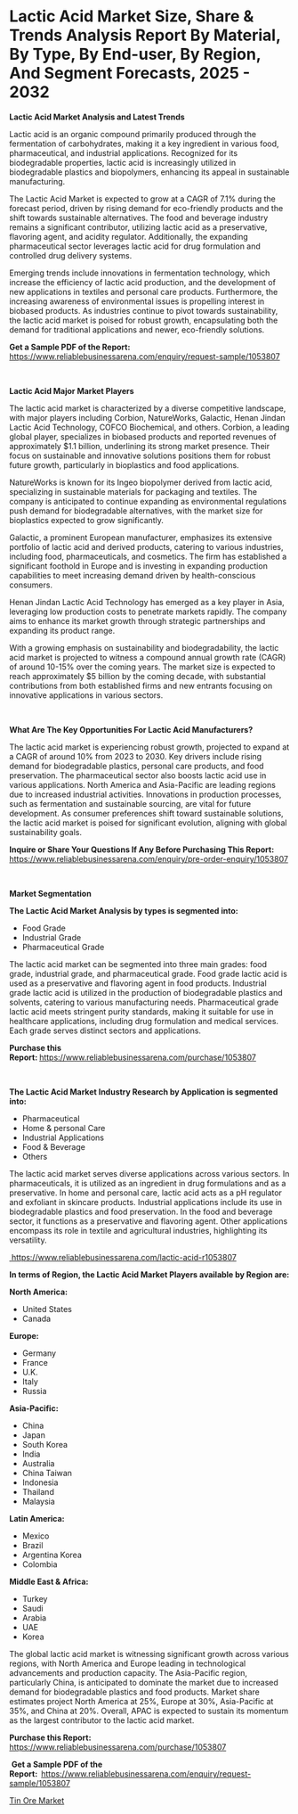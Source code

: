 <p><h1>Lactic Acid Market Size, Share & Trends Analysis Report By Material, By Type, By End-user, By Region, And Segment Forecasts, 2025 - 2032</h1></p><p><strong>Lactic Acid Market Analysis and Latest Trends</strong></p>
<p><p>Lactic acid is an organic compound primarily produced through the fermentation of carbohydrates, making it a key ingredient in various food, pharmaceutical, and industrial applications. Recognized for its biodegradable properties, lactic acid is increasingly utilized in biodegradable plastics and biopolymers, enhancing its appeal in sustainable manufacturing.</p><p>The Lactic Acid Market is expected to grow at a CAGR of 7.1% during the forecast period, driven by rising demand for eco-friendly products and the shift towards sustainable alternatives. The food and beverage industry remains a significant contributor, utilizing lactic acid as a preservative, flavoring agent, and acidity regulator. Additionally, the expanding pharmaceutical sector leverages lactic acid for drug formulation and controlled drug delivery systems.</p><p>Emerging trends include innovations in fermentation technology, which increase the efficiency of lactic acid production, and the development of new applications in textiles and personal care products. Furthermore, the increasing awareness of environmental issues is propelling interest in biobased products. As industries continue to pivot towards sustainability, the lactic acid market is poised for robust growth, encapsulating both the demand for traditional applications and newer, eco-friendly solutions.</p></p>
<p><strong>Get a Sample PDF of the Report:&nbsp;</strong> <a href="https://www.reliablebusinessarena.com/enquiry/request-sample/1053807?utm_campaign=2217&utm_medium=2&utm_source=Github&utm_content=ia&utm_term=01042025&utm_id=lactic-acid">https://www.reliablebusinessarena.com/enquiry/request-sample/1053807</a></p>
<p>&nbsp;</p>
<p><strong>Lactic Acid Major Market Players</strong></p>
<p><p>The lactic acid market is characterized by a diverse competitive landscape, with major players including Corbion, NatureWorks, Galactic, Henan Jindan Lactic Acid Technology, COFCO Biochemical, and others. Corbion, a leading global player, specializes in biobased products and reported revenues of approximately $1.1 billion, underlining its strong market presence. Their focus on sustainable and innovative solutions positions them for robust future growth, particularly in bioplastics and food applications.</p><p>NatureWorks is known for its Ingeo biopolymer derived from lactic acid, specializing in sustainable materials for packaging and textiles. The company is anticipated to continue expanding as environmental regulations push demand for biodegradable alternatives, with the market size for bioplastics expected to grow significantly.</p><p>Galactic, a prominent European manufacturer, emphasizes its extensive portfolio of lactic acid and derived products, catering to various industries, including food, pharmaceuticals, and cosmetics. The firm has established a significant foothold in Europe and is investing in expanding production capabilities to meet increasing demand driven by health-conscious consumers.</p><p>Henan Jindan Lactic Acid Technology has emerged as a key player in Asia, leveraging low production costs to penetrate markets rapidly. The company aims to enhance its market growth through strategic partnerships and expanding its product range.</p><p>With a growing emphasis on sustainability and biodegradability, the lactic acid market is projected to witness a compound annual growth rate (CAGR) of around 10-15% over the coming years. The market size is expected to reach approximately $5 billion by the coming decade, with substantial contributions from both established firms and new entrants focusing on innovative applications in various sectors.</p></p>
<p>&nbsp;</p>
<p><strong>What Are The Key Opportunities For Lactic Acid Manufacturers?</strong></p>
<p><p>The lactic acid market is experiencing robust growth, projected to expand at a CAGR of around 10% from 2023 to 2030. Key drivers include rising demand for biodegradable plastics, personal care products, and food preservation. The pharmaceutical sector also boosts lactic acid use in various applications. North America and Asia-Pacific are leading regions due to increased industrial activities. Innovations in production processes, such as fermentation and sustainable sourcing, are vital for future development. As consumer preferences shift toward sustainable solutions, the lactic acid market is poised for significant evolution, aligning with global sustainability goals.</p></p>
<p><strong>Inquire or Share Your Questions If Any Before Purchasing This Report:</strong> <a href="https://www.reliablebusinessarena.com/enquiry/pre-order-enquiry/1053807?utm_campaign=2217&utm_medium=2&utm_source=Github&utm_content=ia&utm_term=01042025&utm_id=lactic-acid">https://www.reliablebusinessarena.com/enquiry/pre-order-enquiry/1053807</a></p>
<p>&nbsp;</p>
<p><strong>Market Segmentation</strong></p>
<p><strong>The Lactic Acid Market Analysis by types is segmented into:</strong></p>
<p><ul><li>Food Grade</li><li>Industrial Grade</li><li>Pharmaceutical Grade</li></ul></p>
<p><p>The lactic acid market can be segmented into three main grades: food grade, industrial grade, and pharmaceutical grade. Food grade lactic acid is used as a preservative and flavoring agent in food products. Industrial grade lactic acid is utilized in the production of biodegradable plastics and solvents, catering to various manufacturing needs. Pharmaceutical grade lactic acid meets stringent purity standards, making it suitable for use in healthcare applications, including drug formulation and medical services. Each grade serves distinct sectors and applications.</p></p>
<p><strong>Purchase this Report:&nbsp;</strong><a href="https://www.reliablebusinessarena.com/purchase/1053807?utm_campaign=2217&utm_medium=2&utm_source=Github&utm_content=ia&utm_term=01042025&utm_id=lactic-acid">https://www.reliablebusinessarena.com/purchase/1053807</a></p>
<p>&nbsp;</p>
<p><strong>The Lactic Acid Market Industry Research by Application is segmented into:</strong></p>
<p><ul><li>Pharmaceutical</li><li>Home & personal Care</li><li>Industrial Applications</li><li>Food & Beverage</li><li>Others</li></ul></p>
<p><p>The lactic acid market serves diverse applications across various sectors. In pharmaceuticals, it is utilized as an ingredient in drug formulations and as a preservative. In home and personal care, lactic acid acts as a pH regulator and exfoliant in skincare products. Industrial applications include its use in biodegradable plastics and food preservation. In the food and beverage sector, it functions as a preservative and flavoring agent. Other applications encompass its role in textile and agricultural industries, highlighting its versatility.</p></p>
<p><a href="https://www.reliablebusinessarena.com/lactic-acid-r1053807?utm_campaign=2217&utm_medium=2&utm_source=Github&utm_content=ia&utm_term=01042025&utm_id=lactic-acid">&nbsp;https://www.reliablebusinessarena.com/lactic-acid-r1053807</a></p>
<p><strong>In terms of Region, the Lactic Acid Market Players available by Region are:</strong></p>
<p>
    <p> <strong> North America: </strong>
        <ul>
            <li>United States</li>
            <li>Canada</li>
        </ul>
        </p> 
    <p> <strong> Europe: </strong>
        <ul>
            <li>Germany</li>
            <li>France</li>
            <li>U.K.</li>
            <li>Italy</li>
            <li>Russia</li>
        </ul>
        </p> 
    <p> <strong> Asia-Pacific: </strong>
        <ul>
            <li>China</li>
            <li>Japan</li>
            <li>South Korea</li>
            <li>India</li>
            <li>Australia</li>
            <li>China Taiwan</li>
            <li>Indonesia</li>
            <li>Thailand</li>
            <li>Malaysia</li>
        </ul>
        </p> 
    <p> <strong> Latin America: </strong>
        <ul>
            <li>Mexico</li>
            <li>Brazil</li>
            <li>Argentina Korea</li>
            <li>Colombia</li>
        </ul>
        </p> 
    <p> <strong> Middle East & Africa: </strong>
        <ul>
            <li>Turkey</li>
            <li>Saudi</li>
            <li>Arabia</li>
            <li>UAE</li>
            <li>Korea</li>
        </ul>
    </p>
    </p>
<p><p>The global lactic acid market is witnessing significant growth across various regions, with North America and Europe leading in technological advancements and production capacity. The Asia-Pacific region, particularly China, is anticipated to dominate the market due to increased demand for biodegradable plastics and food products. Market share estimates project North America at 25%, Europe at 30%, Asia-Pacific at 35%, and China at 20%. Overall, APAC is expected to sustain its momentum as the largest contributor to the lactic acid market.</p></p>
<p><strong>Purchase this Report: </strong><a href="https://www.reliablebusinessarena.com/purchase/1053807?utm_campaign=2217&utm_medium=2&utm_source=Github&utm_content=ia&utm_term=01042025&utm_id=lactic-acid">https://www.reliablebusinessarena.com/purchase/1053807</a></p>
<p>&nbsp;<strong>Get a Sample PDF of the Report:&nbsp;&nbsp;</strong><a href="https://www.reliablebusinessarena.com/enquiry/request-sample/1053807?utm_campaign=2217&utm_medium=2&utm_source=Github&utm_content=ia&utm_term=01042025&utm_id=lactic-acid">https://www.reliablebusinessarena.com/enquiry/request-sample/1053807</a></p>
<p><strong></strong></p>
<p><p><a href="https://github.com/gukenneth26571/Market-Research-Report-List-1/blob/main/tin-ore-market.md?utm_campaign=2217&utm_medium=2&utm_source=Github&utm_content=ia&utm_term=01042025&utm_id=lactic-acid">Tin Ore Market</a></p></p>